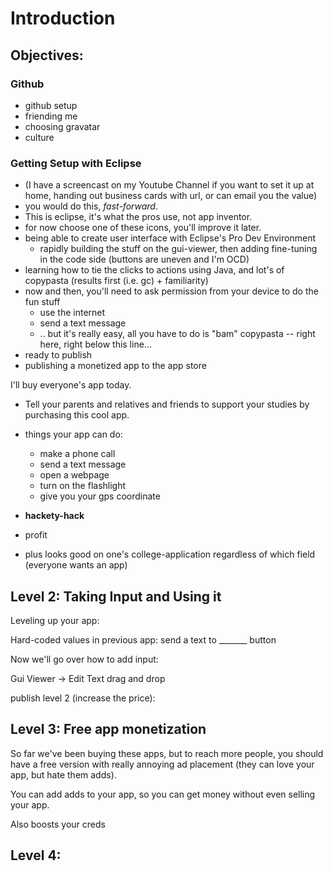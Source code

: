 Introduction
============


Objectives:
-----------


### Github
* github setup
* friending me
* choosing gravatar
* culture

### Getting Setup with Eclipse
* (I have a screencast on my Youtube Channel if you want to set it up at home, handing out business cards with url, or can email you the value)
* you would do this, _fast-forward_.
* This is eclipse, it's what the pros use, not app inventor.
* for now choose one of these icons, you'll improve it later.
* being able to create user interface with Eclipse's Pro Dev Environment
  * rapidly building the stuff on the gui-viewer, then adding fine-tuning in the code side (buttons are uneven and I'm OCD)
* learning how to tie the clicks to actions using Java, and lot's of copypasta (results first (i.e. gc) + familiarity)
* now and then, you'll need to ask permission from your device to do the fun stuff
  * use the internet
  * send a text message
  * .. but it's really easy, all you have to do is "bam" copypasta -- right here, right below this line...
* ready to publish
* publishing a monetized app to the app store

I'll buy everyone's app today.

* Tell your parents and relatives and friends to support your studies by purchasing this cool app.

* things your app can do:
  * make a phone call
  * send a text message
  * open a webpage
  * turn on the flashlight
  * give you your gps coordinate


* **hackety-hack**
* profit
* plus looks good on one's college-application regardless of which field (everyone wants an app)


## Level 2: Taking Input and Using it

Leveling up your app: 

Hard-coded values in previous app: send a text to _______ button

Now we'll go over how to add input:

Gui Viewer -> Edit Text drag and drop

publish level 2 (increase the price):

## Level 3: Free app monetization

So far we've been buying these apps, but to reach more people, you should have a free version with really annoying ad placement (they can love your app, but hate them adds).

You can add adds to your app, so you can get money without even selling your app.

Also boosts your creds

## Level 4: 
